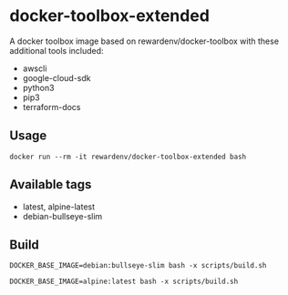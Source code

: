 # docker-toolbox-extended

A docker toolbox image based on rewardenv/docker-toolbox with these additional tools included:
- awscli
- google-cloud-sdk
- python3
- pip3
- terraform-docs

## Usage

```
docker run --rm -it rewardenv/docker-toolbox-extended bash
```

## Available tags

- latest, alpine-latest
- debian-bullseye-slim

## Build

```
DOCKER_BASE_IMAGE=debian:bullseye-slim bash -x scripts/build.sh

DOCKER_BASE_IMAGE=alpine:latest bash -x scripts/build.sh  
```
